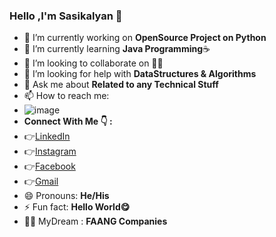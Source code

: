 ### Hello ,I'm Sasikalyan 👋

- 🔭 I’m currently working on **OpenSource Project on Python**
- 🌱 I’m currently learning **Java Programming**☕
- 👯 I’m looking to collaborate on 🤷‍♂️
- 🤔 I’m looking for help with **DataStructures & Algorithms**
- 💬 Ask me about **Related to any Technical Stuff**
- 📫 How to reach me:
- ![image](https://user-images.githubusercontent.com/67740644/124905249-7c4ee100-e003-11eb-880b-32e875f2192e.png)
- **Connect With Me 👇 :**
- 👉[LinkedIn](https://www.linkedin.com/in/sasikalyan-kanakam-857b40197/)
- 👉[Instagram](https://www.instagram.com/sasikalyan__tagore__/)
- 👉[Facebook](https://www.facebook.com/sasikalyan.kanakam/)
- 👉[Gmail](kanakamsasikalyan1@gmail.com)
- 😄 Pronouns: **He/His**
- ⚡ Fun fact: **Hello World😋**
- 🐱‍🏍 MyDream : **FAANG Companies**
